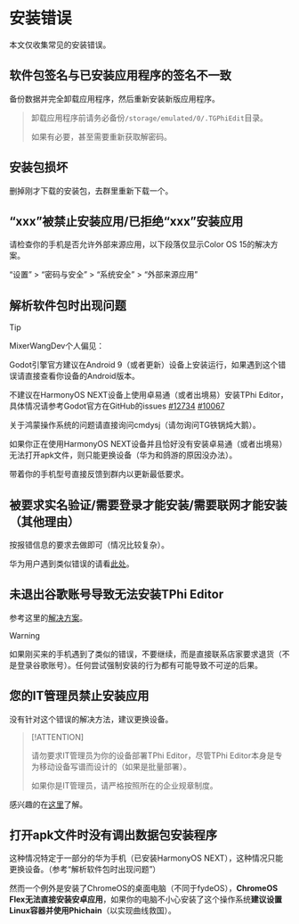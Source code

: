 # 安装错误

本文仅收集常见的安装错误。

## 软件包签名与已安装应用程序的签名不一致

备份数据并完全卸载应用程序，然后重新安装新版应用程序。

> 卸载应用程序前请务必备份`/storage/emulated/0/.TGPhiEdit`目录。
>
> 如果有必要，甚至需要重新获取解密码。

## 安装包损坏

删掉刚才下载的安装包，去群里重新下载一个。

## “xxx”被禁止安装应用/已拒绝“xxx”安装应用

请检查你的手机是否允许外部来源应用，以下段落仅显示Color OS 15的解决方案。

“设置” > “密码与安全” > “系统安全” > “外部来源应用”

## 解析软件包时出现问题

> [!TIP]
>
> MixerWangDev个人偏见：
> 
> Godot引擎官方建议在Android 9（或者更新）设备上安装运行，如果遇到这个错误请直接查看你设备的Android版本。
>
> 不建议在HarmonyOS NEXT设备上使用卓易通（或者出境易）安装TPhi Editor，具体情况请参考Godot官方在GitHub的issues [#12734](https://github.com/godotengine/godot-proposals/issues/12734) [#10067](https://github.com/godotengine/godot-proposals/discussions/10067)
>
> 关于鸿蒙操作系统的问题请直接询问cmdysj（请勿询问TG铁锅炖大鹅）。
>
> 如果你正在使用HarmonyOS NEXT设备并且恰好没有安装卓易通（或者出境易）无法打开apk文件，则只能更换设备（华为和鸽游的原因没办法）。

带着你的手机型号直接反馈到群内以更新最低要求。

## 被要求实名验证/需要登录才能安装/需要联网才能安装（其他理由）

按报错信息的要求去做即可（情况比较复杂）。

华为用户遇到类似错误的请看[此处](https://consumer.huawei.com/cn/support/content/zh-cn15990893/)。

## 未退出谷歌账号导致无法安装TPhi Editor

参考这里的[解决方案](https://zhuanlan.zhihu.com/p/22363155451)。

> [!WARNING]
>
> 如果刚买来的手机遇到了类似的错误，不要继续，而是直接联系店家要求退货（不是登录谷歌账号）。任何尝试强制安装的行为都有可能导致不可逆的后果。

## 您的IT管理员禁止安装应用

没有针对这个错误的解决方法，建议更换设备。

> [!ATTENTION]
> 
> 请勿要求IT管理员为你的设备部署TPhi Editor，尽管TPhi Editor本身是专为移动设备写谱而设计的（如果是批量部署）。
>
> 如果你是IT管理员，请严格按照所在的企业规章制度。

感兴趣的在[这里](https://support.google.com/a/answer/9997133?hl=zh-Hans)了解。

## 打开apk文件时没有调出数据包安装程序

这种情况特定于一部分的华为手机（已安装HarmonyOS NEXT），这种情况只能更换设备。（参考“解析软件包时出现问题”）

然而一个例外是安装了ChromeOS的桌面电脑（不同于fydeOS），**ChromeOS Flex无法直接安装安卓应用**，如果你的电脑不小心安装了这个操作系统**建议设置Linux容器并使用Phichain**（以实现曲线救国）。
